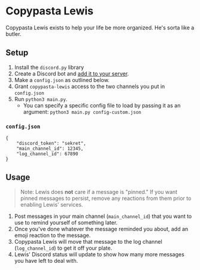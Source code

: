 # Copypasta Lewis

Copypasta Lewis exists to help your life be more organized. He's sorta like a butler.

## Setup

1. Install the `discord.py` library
1. Create a Discord bot and [add it to your server](https://discordjs.guide/preparations/adding-your-bot-to-servers.html#bot-invite-links).
1. Make a `config.json` as outlined below.
1. Grant `copypasta-lewis` access to the two channels you put in `config.json`
1. Run `python3 main.py`.
	- You can specify a specific config file to load by passing it as an argument: `python3 main.py config-custom.json`

### `config.json`

```
{
	"discord_token": "sekret",
	"main_channel_id": 12345,
	"log_channel_id": 67890
}
```

## Usage

> Note: Lewis does **not** care if a message is "pinned." If you want pinned messages to persist, remove any reactions from them prior to enabling Lewis' services.

1. Post messages in your main channel (`main_channel_id`) that you want to use to remind yourself of something later.
1. Once you've done whatever the message reminded you about, add an emoji reaction to the message.
1. Copypasta Lewis will move that message to the log channel (`log_channel_id`) to get it off your plate.
1. Lewis' Discord status will update to show how many more messages you have left to deal with.
